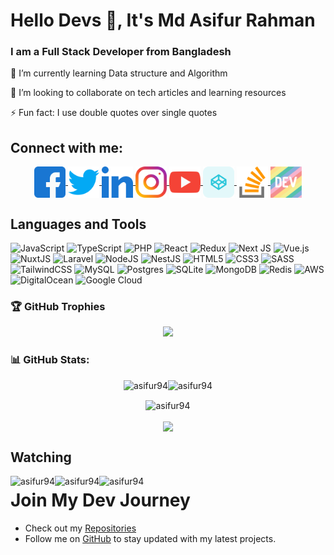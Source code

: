 # Hello Devs 👋, It's Md Asifur Rahman


### I am a Full Stack Developer from Bangladesh

🌱 I’m currently learning Data structure and Algorithm

👯 I’m looking to collaborate on tech articles and learning resources

⚡ Fun fact: I use double quotes over single quotes
## Connect with me:

<!-- Social Icons -->
<p align="center">
    <a href="https://facebook.com/asifur94">
        <img align="center" src="https://raw.githubusercontent.com/developervijay7/developervijay7/main/images/icons/facebook.svg" alt="asifur94" height="50" width="50" />
    </a>
    <a href="https://twitter.com/asifur94">
        <img align="center" src="https://raw.githubusercontent.com/developervijay7/developervijay7/main/images/icons/twitter.svg" alt="asifur94" height="50" width="50" />
    </a>
    <a href="https://www.linkedin.com/in/asifur94/">
        <img align="center" src="https://raw.githubusercontent.com/developervijay7/developervijay7/main/images/icons/linked-in-alt.svg" alt="asifur94" height="50" width="50" />
    </a>
    <a href="https://instagram.com/asifur94">
        <img align="center" src="https://raw.githubusercontent.com/developervijay7/developervijay7/main/images/icons/instagram.svg" alt="asifur94" height="50" width="50" />
    </a>
    <a href="#">
        <img align="center" src="https://raw.githubusercontent.com/developervijay7/developervijay7/main/images/icons/youtube.svg" alt="asifur94" height="50" width="50" />
    </a>
    <a href="https://codepen.io/asifur94">
        <img align="center" src="https://raw.githubusercontent.com/developervijay7/developervijay7/main/images/icons/codepen.svg" alt="asifur94" height="50" width="50" />
    </a>
    <a href="https://stackoverflow.com/users/asifur94">
        <img align="center" src="https://raw.githubusercontent.com/developervijay7/developervijay7/main/images/icons/stack-overflow.svg" alt="asifur94" height="50" width="50" />
    </a>
    <a href="https://dev.to/asifur94">
        <img align="center" src="https://raw.githubusercontent.com/developervijay7/developervijay7/main/images/icons/devto.svg" alt="asifur94" height="50" width="50" />
    </a>
</p>
<!-- /Social Icons -->

## Languages and Tools
![JavaScript](https://img.shields.io/badge/javascript-%23323330.svg?style=for-the-badge&logo=javascript&logoColor=%23F7DF1E)
![TypeScript](https://img.shields.io/badge/typescript-%23007ACC.svg?style=for-the-badge&logo=typescript&logoColor=white)
![PHP](https://img.shields.io/badge/php-%23777BB4.svg?style=for-the-badge&logo=php&logoColor=white)
![React](https://img.shields.io/badge/react-%2320232a.svg?style=for-the-badge&logo=react&logoColor=%2361DAFB)
![Redux](https://img.shields.io/badge/redux-%23593d88.svg?style=for-the-badge&logo=redux&logoColor=white)
![Next JS](https://img.shields.io/badge/Next-black?style=for-the-badge&logo=next.js&logoColor=white)
![Vue.js](https://img.shields.io/badge/vuejs-%2335495e.svg?style=for-the-badge&logo=vuedotjs&logoColor=%234FC08D)
![NuxtJS](https://img.shields.io/badge/Nuxt-black?style=for-the-badge&logo=nuxt.js&logoColor=white)
![Laravel](https://img.shields.io/badge/laravel-%23FF2D20.svg?style=for-the-badge&logo=laravel&logoColor=white)
![NodeJS](https://img.shields.io/badge/node.js-6DA55F?style=for-the-badge&logo=node.js&logoColor=white)
![NestJS](https://img.shields.io/badge/nestjs-%23E0234E.svg?style=for-the-badge&logo=nestjs&logoColor=white)
![HTML5](https://img.shields.io/badge/html5-%23E34F26.svg?style=for-the-badge&logo=html5&logoColor=white)
![CSS3](https://img.shields.io/badge/css3-%231572B6.svg?style=for-the-badge&logo=css3&logoColor=white)
![SASS](https://img.shields.io/badge/SASS-hotpink.svg?style=for-the-badge&logo=SASS&logoColor=white)
![TailwindCSS](https://img.shields.io/badge/tailwindcss-%2338B2AC.svg?style=for-the-badge&logo=tailwind-css&logoColor=white)
![MySQL](https://img.shields.io/badge/mysql-%2300f.svg?style=for-the-badge&logo=mysql&logoColor=white)
![Postgres](https://img.shields.io/badge/postgres-%23316192.svg?style=for-the-badge&logo=postgresql&logoColor=white)
![SQLite](https://img.shields.io/badge/sqlite-%2307405e.svg?style=for-the-badge&logo=sqlite&logoColor=white)
![MongoDB](https://img.shields.io/badge/MongoDB-%234ea94b.svg?style=for-the-badge&logo=mongodb&logoColor=white)
![Redis](https://img.shields.io/badge/redis-%23DD0031.svg?style=for-the-badge&logo=redis&logoColor=white)
![AWS](https://img.shields.io/badge/AWS-%23FF9900.svg?style=for-the-badge&logo=amazon-aws&logoColor=white)
![DigitalOcean](https://img.shields.io/badge/DigitalOcean-%230167ff.svg?style=for-the-badge&logo=digitalOcean&logoColor=white)
![Google Cloud](https://img.shields.io/badge/Google%20Cloud-%234285F4.svg?style=for-the-badge&logo=google-cloud&logoColor=white)

### 🏆 GitHub Trophies
<p align="center">
    <img src="https://github-profile-trophy.vercel.app/?username=asifur94&theme=onedark&margin-w=15" />
</p>
<!-- GitHub Stats -->

### 📊 GitHub Stats:

<p style="display: flex; justify-content: center;">
    <img src="https://github-readme-stats.vercel.app/api?username=asifur94&show_icons=true&theme=tokyonight" alt="asifur94" />
    <img src="https://github-readme-streak-stats.herokuapp.com/?user=asifur94&theme=tokyonight" alt="asifur94" />
</p>

<p align="center">
    <img align="center" src="https://github-readme-stats.vercel.app/api/top-langs?username=asifur94&show_icons=true&locale=en&layout=compact&theme=tokyonight" alt="asifur94" />
</p>

<p align="center">
    <img align="center" src="https://github-profile-summary-cards.vercel.app/api/cards/profile-details?username=asifur94&theme=github_dark" />
</p>
<!-- /GitHub Stats -->

## Watching

<p align="center">
    <img align="left" src="https://komarev.com/ghpvc/?username=asifur94&label=Profile%20views&color=0e75b6&style=flat" alt="asifur94" />
</p>

<p align="center">
    <img align="left" src="https://img.shields.io/github/followers/asifur94?label=Followers&style=social" alt="asifur94" />
</p>

<p align="center">
    <img align="left" src="https://img.shields.io/github/stars/asifur94?label=Stars&style=social" alt="asifur94" />
</p>

# Join My Dev Journey
- Check out my [Repositories](https://github.com/asifur94?tab=repositories)
- Follow me on [GitHub](https://github.com/asifur94) to stay updated with my latest projects.
